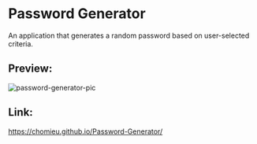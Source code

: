 # Password Generator
<p> An application that generates a random password based on user-selected criteria.</p>

## Preview:
<img alt="password-generator-pic" src="https://i.imgur.com/kwW9Mei.png">

## Link:
<https://chomieu.github.io/Password-Generator/>
